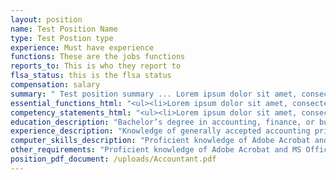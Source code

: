 ```yaml
---
layout: position
name: Test Position Name
type: Test Postion type
experience: Must have experience
functions: These are the jobs functions
reports_to: This is who they report to
flsa_status: this is the flsa status
compensation: salary
summary: " Test position summary ... Lorem ipsum dolor sit amet, consectetur adipisicing elit. Qui odit enim, magni provident, ea maiores eligendi, quas maxime est adipisci beatae quae consequuntur obcaecati fuga error aliquid ab! Voluptate, maxime!"
essential_functions_html: "<ul><li>Lorem ipsum dolor sit amet, consectetur adipisicing elit.</li><li>Lorem ipsum dolor sit amet, consectetur adipisicing elit.</li><li>Lorem ipsum dolor sit amet, consectetur adipisicing elit.</li><li>Lorem ipsum dolor sit amet, consectetur adipisicing elit.</li><li>Lorem ipsum dolor sit amet, consectetur adipisicing elit.</li></ul>"
competency_statements_html: "<ul><li>Lorem ipsum dolor sit amet, consectetur adipisicing elit.</li><li>Lorem ipsum dolor sit amet, consectetur adipisicing elit.</li><li>Lorem ipsum dolor sit amet, consectetur adipisicing elit.</li><li>Lorem ipsum dolor sit amet, consectetur adipisicing elit.</li><li>Lorem ipsum dolor sit amet, consectetur adipisicing elit.</li></ul>"
education_description: "Bachelor’s degree in accounting, finance, or business administration. An individual possessing an associate’s degree in accounting or business administration with relevant business experience equivalent to a bachelor’s degree may be considered."
experience_description: "Knowledge of generally accepted accounting principles, or any combination of education and experience which would provide the necessary knowledge, skills and abilities to meet the minimum qualifications to perform the essential functions of this position.    "
computer_skills_description: "Proficient knowledge of Adobe Acrobat and MS Office, including Word, Excel, PowerPoint and Outlook.  Prior knowledge of Intacct, QuickBooks or other accounting software is preferred."
other_requirements: "Proficient knowledge of Adobe Acrobat and MS Office, including Word, Excel, PowerPoint and Outlook.  Prior knowledge of Intacct, QuickBooks or other accounting software is preferred."
position_pdf_document: /uploads/Accountant.pdf
---
```

